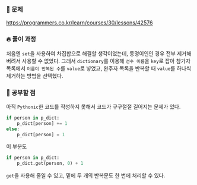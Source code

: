 ### 📝 문제
https://programmers.co.kr/learn/courses/30/lessons/42576

### 🔥 풀이 과정
처음엔 `set`을 사용하여 차집합으로 해결할 생각이었는데, 동명이인인 경우 전부 제거해버려서 사용할 수 없었다.
그래서 `dictionary`를 이용해 `선수 이름`을 `key`로 잡아 참가자 목록에서 `이름이 반복된 수`를 `value`로 넣었고, 완주자 목록을 반복할 때 `value`를 하나씩 제거하는 방법을 선택했다.

### 🤕 공부할 점
아직 `Pythonic`한 코드를 작성하지 못해서 코드가 구구절절 길어지는 문제가 있다.
```python
if person in p_dict:
	p_dict[person] += 1
else:
	p_dict[person] = 1
```
이 부분도
```python
if person in p_dict:
	p_dict.get(person, 0) + 1
```
`get`을 사용해 줄일 수 있고, 밑에 두 개의 반복문도 한 번에 처리할 수 있다.